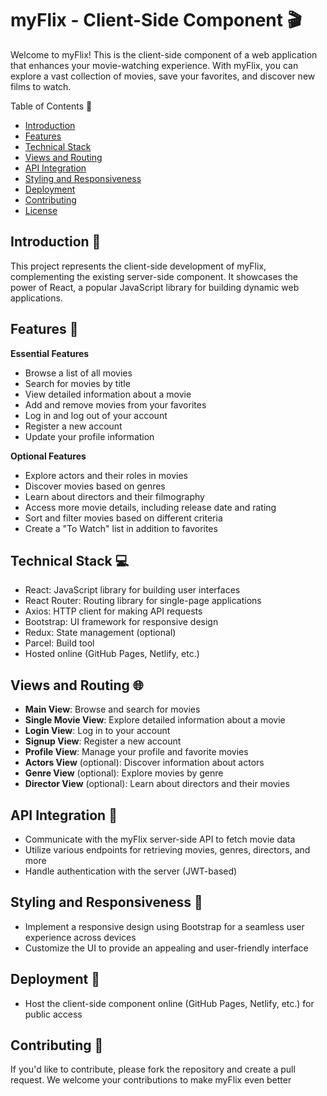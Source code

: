 # myFlix - Client-Side Component 🎬

Welcome to myFlix! This is the client-side component of a web application that enhances your movie-watching experience. With myFlix, you can explore a vast collection of movies, save your favorites, and discover new films to watch.

Table of Contents 📑

- [Introduction](#introduction)
- [Features](#features)
- [Technical Stack](#technical-stack)
- [Views and Routing](#views-and-routing)
- [API Integration](#api-integration)
- [Styling and Responsiveness](#styling-and-responsiveness)
- [Deployment](#deployment)
- [Contributing](#contributing)
- [License](#license)

## Introduction 🚀

This project represents the client-side development of myFlix, complementing the existing server-side component. It showcases the power of React, a popular JavaScript library for building dynamic web applications.

## Features 🌟

**Essential Features**

- Browse a list of all movies
- Search for movies by title
- View detailed information about a movie
- Add and remove movies from your favorites
- Log in and log out of your account
- Register a new account
- Update your profile information

**Optional Features**

- Explore actors and their roles in movies
- Discover movies based on genres
- Learn about directors and their filmography
- Access more movie details, including release date and rating
- Sort and filter movies based on different criteria
- Create a "To Watch" list in addition to favorites

## Technical Stack 💻

- React: JavaScript library for building user interfaces
- React Router: Routing library for single-page applications
- Axios: HTTP client for making API requests
- Bootstrap: UI framework for responsive design
- Redux: State management (optional)
- Parcel: Build tool
- Hosted online (GitHub Pages, Netlify, etc.)

## Views and Routing 🌐

- **Main View**: Browse and search for movies
- **Single Movie View**: Explore detailed information about a movie
- **Login View**: Log in to your account
- **Signup View**: Register a new account
- **Profile View**: Manage your profile and favorite movies
- **Actors View** (optional): Discover information about actors
- **Genre View** (optional): Explore movies by genre
- **Director View** (optional): Learn about directors and their movies

## API Integration 🚧

- Communicate with the myFlix server-side API to fetch movie data
- Utilize various endpoints for retrieving movies, genres, directors, and more
- Handle authentication with the server (JWT-based)

## Styling and Responsiveness 🎨

- Implement a responsive design using Bootstrap for a seamless user experience across devices
- Customize the UI to provide an appealing and user-friendly interface

## Deployment 🚢

- Host the client-side component online (GitHub Pages, Netlify, etc.) for public access

## Contributing 🤝

If you'd like to contribute, please fork the repository and create a pull request. We welcome your contributions to make myFlix even better
